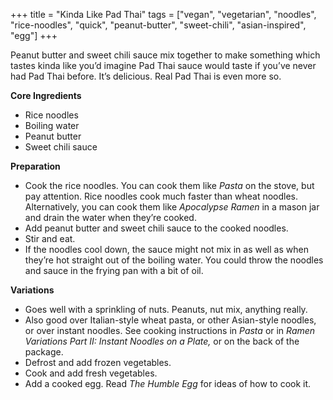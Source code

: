 +++
title = "Kinda Like Pad Thai"
tags = ["vegan", "vegetarian", "noodles", "rice-noodles", "quick", "peanut-butter", "sweet-chili", "asian-inspired", "egg"]
+++

Peanut butter and sweet chili sauce mix together to make something which tastes kinda like you’d imagine Pad Thai sauce would taste if you’ve never had Pad Thai before. It’s delicious. Real Pad Thai is even more so.

**Core Ingredients**
- Rice noodles
- Boiling water
- Peanut butter
- Sweet chili sauce

**Preparation**
- Cook the rice noodles. You can cook them like _Pasta_ on the stove, but pay attention. Rice noodles cook much faster than wheat noodles. Alternatively, you can cook them like _Apocalypse Ramen_ in a mason jar and drain the water when they’re cooked.
- Add peanut butter and sweet chili sauce to the cooked noodles.
- Stir and eat.
- If the noodles cool down, the sauce might not mix in as well as when they’re hot straight out of the boiling water. You could throw the noodles and sauce in the frying pan with a bit of oil.

**Variations**
- Goes well with a sprinkling of nuts. Peanuts, nut mix, anything really.
- Also good over Italian-style wheat pasta, or other Asian-style noodles, or over instant noodles. See cooking instructions in _Pasta_ or in _Ramen Variations Part II: Instant Noodles on a Plate,_ or on the back of the package.
- Defrost and add frozen vegetables.
- Cook and add fresh vegetables.
- Add a cooked egg. Read _The Humble Egg_ for ideas of how to cook it.